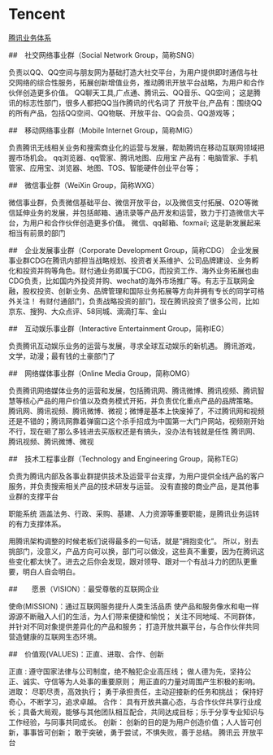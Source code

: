 # Tencent


[腾讯业务体系](http://join.qq.com/business.php)

##　社交网络事业群（Social Network Group，简称SNG）

负责以QQ、QQ空间与朋友网为基础打造大社交平台，为用户提供即时通信与社交网络的综合性服务，拓展创新增值业务，推动腾讯开放平台战略，为用户和合作伙伴创造更多价值。
QQ聊天工具,广点通、腾讯云、QQ音乐、QQ空间； 这是腾讯的标志性部门，很多人都把QQ当作腾讯的代名词了
开放平台,产品有：围绕QQ的所有产品，包括QQ空间、QQ物联、开放平台、QQ会员、QQ游戏等；

##　移动网络事业群（Mobile Internet Group，简称MIG）

负责腾讯无线相关业务和搜索商业化的运营与发展，帮助腾讯在移动互联网领域把握市场机会。
qq浏览器、qq管家、腾讯地图、应用宝
产品有：电脑管家、手机管家、应用宝、浏览器、地图、TOS、智能硬件创业平台等；

##　微信事业群（WeiXin Group，简称WXG）

微信事业群，负责微信基础平台、微信开放平台，以及微信支付拓展、O2O等微信延伸业务的发展，并包括邮箱、通讯录等产品开发和运营，致力于打造微信大平台，为用户和合作伙伴创造更多价值。
微信、qq邮箱、foxmail; 这是新发展起来相当有前景的部门

##　企业发展事业群（Corporate Development Group，简称CDG）
企业发展事业群CDG在腾讯内部担当战略规划、投资者关系维护、公司品牌建设、业务孵化和投资并购等角色。财付通业务即属于CDG，而投资工作、海外业务拓展也由CDG负责，比如国内外投资并购、wechat的海外市场推广等。有志于互联网金融，股权投资、创新业务、品牌管理和国际业务拓展等方向并拥有专长的同学可格外关注！
有财付通部门，负责战略投资的部门，现在腾讯投资了很多公司，比如京东、搜狗、大众点评、58同城、滴滴打车、金山

##　互动娱乐事业群（Interactive Entertainment Group，简称IEG）

负责腾讯互动娱乐业务的运营与发展，寻求全球互动娱乐的新机遇。
腾讯游戏，文学，动漫；最有钱的土豪部门了


##　网络媒体事业群（Online Media Group，简称OMG）

负责腾讯网络媒体业务的运营和发展，包括腾讯网、腾讯微博、腾讯视频、腾讯智慧等核心产品的用户价值以及商务模式开拓，并负责优化重点产品的品牌策略。
腾讯网、腾讯视频、腾讯微博、微视；微博是基本上快废掉了，不过腾讯网和视频还是不错的；腾讯网靠着弹窗口这个杀手招成为中国第一大门户网站，视频刚开始不行，现在砸了那么多钱进去买版权还是有搞头，没办法有钱就是任性
腾讯网、腾讯视频、腾讯微博、微视

##　技术工程事业群（Technology and Engineering Group，简称TEG）

负责为腾讯内部及各事业群提供技术及运营平台支撑，为用户提供全线产品的客户服务，并负责搜索相关产品的技术研发与运营。
没有直接的商业产品，是其他事业群的支撑平台

职能系统
涵盖法务、行政、采购、基建、人力资源等重要职能，是腾讯业务运转的有力支撑体系。

用腾讯架构调整的时候老板们说得最多的一句话，就是“拥抱变化”。
所以，别去挑部门，没意义，产品方向可以换，部门可以做没，这些真不重要，因为在腾讯这些变化都太快了。进去之后你会发现，跟对领导、跟对一个有战斗力的团队更重要，明白人自会明白。

##　　愿景（VISION）：最受尊敬的互联网企业

使命(MISSION)：通过互联网服务提升人类生活品质
使产品和服务像水和电一样源源不断融入人们的生活，为人们带来便捷和愉悦；
关注不同地域、不同群体，并针对不同对象提供差异化的产品和服务；
打造开放共赢平台，与合作伙伴共同营造健康的互联网生态环境。

##　价值观(VALUES)：正直、进取、合作、创新

正直 :
遵守国家法律与公司制度，绝不触犯企业高压线；
做人德为先，坚持公正、诚实、守信等为人处事的重要原则；
用正直的力量对周围产生积极的影响。
进取：
尽职尽责，高效执行；
勇于承担责任，主动迎接新的任务和挑战；
保持好奇心，不断学习，追求卓越。
合作：
具有开放共赢心态，与合作伙伴共享行业成长；具备大局观，能够与其他团队相互配合，共同达成目标；乐于分享专业知识与工作经验，与同事共同成长。
创新：
创新的目的是为用户创造价值；人人皆可创新，事事皆可创新；
敢于突破，勇于尝试，不惧失败，善于总结。
腾讯云 开放平台
